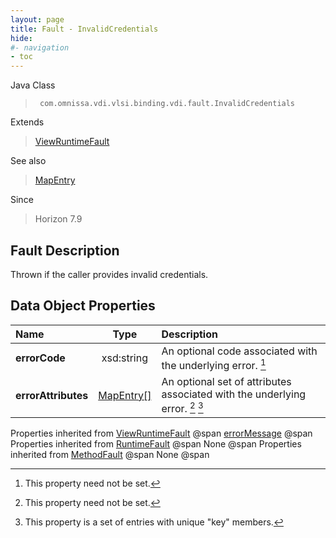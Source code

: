 ```yaml
---
layout: page
title: Fault - InvalidCredentials
hide:
#- navigation
- toc
---
```






Java Class
> ` com.omnissa.vdi.vlsi.binding.vdi.fault.InvalidCredentials`

Extends
> [ViewRuntimeFault](vdi.fault.ViewRuntimeFault.md)

See also
> [MapEntry](vdi.util.MapEntry.md)

Since
> Horizon 7.9


## Fault Description

Thrown if the caller provides invalid credentials.

## Data Object Properties

 Name | Type | Description
:---|:---:|:---
**errorCode**|  xsd:string|  An optional code associated with the underlying error. [^1]
**errorAttributes**| [MapEntry[]](vdi.util.MapEntry.md)|  An optional set of attributes associated with the underlying error. [^1] [^227]
Properties inherited from [ViewRuntimeFault](vdi.fault.ViewRuntimeFault.md) @span
[errorMessage](vdi.fault.ViewRuntimeFault.md#errorMessage) @span
Properties inherited from [RuntimeFault](vmodl.RuntimeFault.md) @span
None @span
Properties inherited from [MethodFault](vmodl.MethodFault.md) @span
None @span


 


[^1]: This property need not be set.
[^227]: This property is a set of entries with unique "key" members.